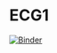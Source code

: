 # ECG1

[![Binder](https://mybinder.org/badge_logo.svg)](https://mybinder.org/v2/gh/othoni-hub/ECG1/)
